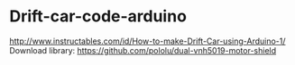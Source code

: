 # Drift-car-code-arduino
http://www.instructables.com/id/How-to-make-Drift-Car-using-Arduino-1/
Download library: https://github.com/pololu/dual-vnh5019-motor-shield
